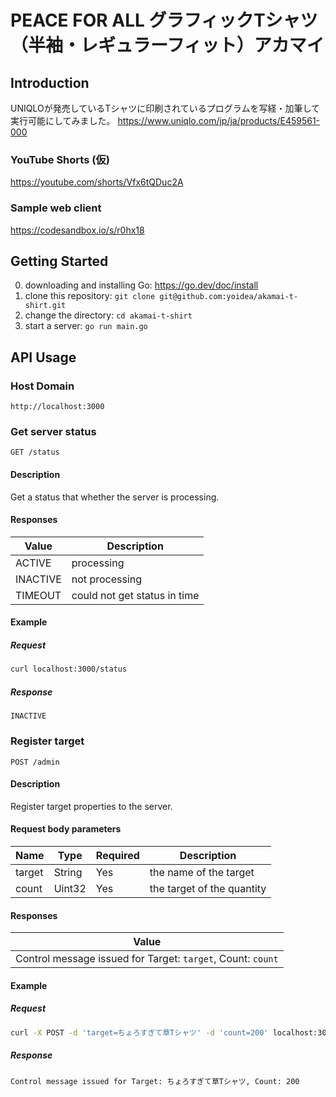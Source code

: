 # PEACE FOR ALL グラフィックTシャツ（半袖・レギュラーフィット）アカマイ

## Introduction
UNIQLOが発売しているTシャツに印刷されているプログラムを写経・加筆して実行可能にしてみました。
https://www.uniqlo.com/jp/ja/products/E459561-000

### YouTube Shorts (仮)

https://youtube.com/shorts/Vfx6tQDuc2A

### Sample web client

https://codesandbox.io/s/r0hx18

## Getting Started

0. downloading and installing Go: https://go.dev/doc/install
1. clone this repository: `git clone git@github.com:yoidea/akamai-t-shirt.git `
2. change the directory: `cd akamai-t-shirt`
3. start a server: `go run main.go`

## API Usage

### Host Domain
```
http://localhost:3000
```

### Get server status
```http
GET /status
```

#### Description
Get a status that whether the server is processing.

#### Responses

| Value | Description |
| --- | --- |
| ACTIVE | processing |
| INACTIVE | not processing |
| TIMEOUT | could not get status in time |

#### Example

##### Request

```bash
curl localhost:3000/status
```

##### Response

```
INACTIVE
```

### Register target
```http
POST /admin
```

#### Description
Register target properties to the server.

#### Request body parameters

| Name | Type | Required | Description |
| --- | --- | --- | --- |
| target | String | Yes | the name of the target |
| count | Uint32 | Yes | the target of the quantity |

#### Responses

| Value |
| --- |
| Control message issued for Target: `target`, Count: `count` |

#### Example

##### Request

```bash
curl -X POST -d 'target=ちょろすぎて草Tシャツ' -d 'count=200' localhost:3000/admin
```

##### Response

```
Control message issued for Target: ちょろすぎて草Tシャツ, Count: 200
```

